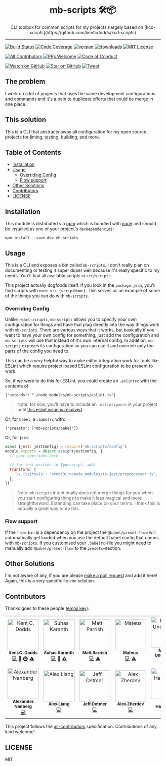 <div align="center">
<h1>mb-scripts 🛠📦</h1>

<p>CLI toolbox for common scripts for my projects (largely based on [kcd-scripts](https://github.com/kentcdodds/kcd-scripts)</p>
</div>

<hr />

[![Build Status][build-badge]][build]
[![Code Coverage][coverage-badge]][coverage]
[![version][version-badge]][package]
[![downloads][downloads-badge]][npmcharts]
[![MIT License][license-badge]][license]

[![All Contributors](https://img.shields.io/badge/all_contributors-13-orange.svg?style=flat-square)](#contributors)
[![PRs Welcome][prs-badge]][prs]
[![Code of Conduct][coc-badge]][coc]

[![Watch on GitHub][github-watch-badge]][github-watch]
[![Star on GitHub][github-star-badge]][github-star]
[![Tweet][twitter-badge]][twitter]

## The problem

I work on a lot of projects that uses the same development configurations and commands and it's a pain to duplicate efforts that could be merge in one place.

## This solution

This is a CLI that abstracts away all configuration for my open source projects
for linting, testing, building, and more.

## Table of Contents

<!-- START doctoc generated TOC please keep comment here to allow auto update -->
<!-- DON'T EDIT THIS SECTION, INSTEAD RE-RUN doctoc TO UPDATE -->

- [Installation](#installation)
- [Usage](#usage)
  - [Overriding Config](#overriding-config)
  - [Flow support](#flow-support)
- [Other Solutions](#other-solutions)
- [Contributors](#contributors)
- [LICENSE](#license)

<!-- END doctoc generated TOC please keep comment here to allow auto update -->

## Installation

This module is distributed via [npm][npm] which is bundled with [node][node] and
should be installed as one of your project's `devDependencies`:

```
npm install --save-dev mb-scripts
```

## Usage

This is a CLI and exposes a bin called `mb-scripts`. I don't really plan on
documenting or testing it super duper well because it's really specific to my
needs. You'll find all available scripts in `src/scripts`.

This project actually dogfoods itself. If you look in the `package.json`, you'll
find scripts with `node src {scriptName}`. This serves as an example of some
of the things you can do with `mb-scripts`.

### Overriding Config

Unlike `react-scripts`, `mb-scripts` allows you to specify your own
configuration for things and have that plug directly into the way things work
with `mb-scripts`. There are various ways that it works, but basically if you
want to have your own config for something, just add the configuration and
`mb-scripts` will use that instead of it's own internal config. In addition,
`mb-scripts` exposes its configuration so you can use it and override only
the parts of the config you need to.

This can be a very helpful way to make editor integration work for tools like
ESLint which require project-based ESLint configuration to be present to work.

So, if we were to do this for ESLint, you could create an `.eslintrc` with the
contents of:

```
{"extends": "./node_modules/mb-scripts/eslint.js"}
```

> Note: for now, you'll have to include an `.eslintignore` in your project until
> [this eslint issue is resolved](https://github.com/eslint/eslint/issues/9227).

Or, for `babel`, a `.babelrc` with:

```
{"presets": ["mb-scripts/babel"]}
```

Or, for `jest`:

```javascript
const {jest: jestConfig} = require('mb-scripts/config')
module.exports = Object.assign(jestConfig, {
  // your overrides here

  // for test written in Typescript, add:
  transform: {
    '\\.(ts|tsx)$': '<rootDir>/node_modules/ts-jest/preprocessor.js',
  },
})
```

> Note: `mb-scripts` intentionally does not merge things for you when you start
> configuring things to make it less magical and more straightforward. Extending
> can take place on your terms. I think this is actually a great way to do this.

### Flow support

If the `flow-bin` is a dependency on the project the `@babel/preset-flow` will automatically get loaded when you use the default babel config that comes with `mb-scripts`. If you customised your `.babelrc`-file you might need to manually add `@babel/preset-flow` to the `presets`-section.

## Other Solutions

I'm not aware of any, if you are please [make a pull request][prs] and add it
here! Again, this is a very specific-to-me solution.

## Contributors

Thanks goes to these people ([emoji key][emojis]):

<!-- ALL-CONTRIBUTORS-LIST:START - Do not remove or modify this section -->
<!-- prettier-ignore -->
<table><tr><td align="center"><a href="https://kentcdodds.com"><img src="https://avatars.githubusercontent.com/u/1500684?v=3" width="100px;" alt="Kent C. Dodds"/><br /><sub><b>Kent C. Dodds</b></sub></a><br /><a href="https://github.com/Berkmann18/mb-scripts/commits?author=kentcdodds" title="Code">💻</a> <a href="https://github.com/Berkmann18/mb-scripts/commits?author=kentcdodds" title="Documentation">📖</a> <a href="#infra-kentcdodds" title="Infrastructure (Hosting, Build-Tools, etc)">🚇</a> <a href="https://github.com/Berkmann18/mb-scripts/commits?author=kentcdodds" title="Tests">⚠️</a></td><td align="center"><a href="https://github.com/sudo-suhas"><img src="https://avatars2.githubusercontent.com/u/22251956?v=4" width="100px;" alt="Suhas Karanth"/><br /><sub><b>Suhas Karanth</b></sub></a><br /><a href="https://github.com/Berkmann18/mb-scripts/commits?author=sudo-suhas" title="Code">💻</a> <a href="https://github.com/Berkmann18/mb-scripts/issues?q=author%3Asudo-suhas" title="Bug reports">🐛</a> <a href="https://github.com/Berkmann18/mb-scripts/commits?author=sudo-suhas" title="Tests">⚠️</a></td><td align="center"><a href="https://github.com/pbomb"><img src="https://avatars0.githubusercontent.com/u/1402095?v=4" width="100px;" alt="Matt Parrish"/><br /><sub><b>Matt Parrish</b></sub></a><br /><a href="https://github.com/Berkmann18/mb-scripts/commits?author=pbomb" title="Code">💻</a> <a href="https://github.com/Berkmann18/mb-scripts/commits?author=pbomb" title="Tests">⚠️</a></td><td align="center"><a href="https://github.com/mateuscb"><img src="https://avatars3.githubusercontent.com/u/1319157?v=4" width="100px;" alt="Mateus"/><br /><sub><b>Mateus</b></sub></a><br /><a href="https://github.com/Berkmann18/mb-scripts/commits?author=mateuscb" title="Code">💻</a> <a href="https://github.com/Berkmann18/mb-scripts/commits?author=mateuscb" title="Tests">⚠️</a></td><td align="center"><a href="http://macklin.underdown.me"><img src="https://avatars1.githubusercontent.com/u/2344137?v=4" width="100px;" alt="Macklin Underdown"/><br /><sub><b>Macklin Underdown</b></sub></a><br /><a href="https://github.com/Berkmann18/mb-scripts/commits?author=macklinu" title="Code">💻</a> <a href="https://github.com/Berkmann18/mb-scripts/commits?author=macklinu" title="Tests">⚠️</a></td><td align="center"><a href="https://github.com/stereobooster"><img src="https://avatars2.githubusercontent.com/u/179534?v=4" width="100px;" alt="stereobooster"/><br /><sub><b>stereobooster</b></sub></a><br /><a href="https://github.com/Berkmann18/mb-scripts/commits?author=stereobooster" title="Code">💻</a> <a href="https://github.com/Berkmann18/mb-scripts/commits?author=stereobooster" title="Tests">⚠️</a></td><td align="center"><a href="http://dsds.io"><img src="https://avatars0.githubusercontent.com/u/410792?v=4" width="100px;" alt="Dony Sukardi"/><br /><sub><b>Dony Sukardi</b></sub></a><br /><a href="https://github.com/Berkmann18/mb-scripts/issues?q=author%3Adonysukardi" title="Bug reports">🐛</a> <a href="https://github.com/Berkmann18/mb-scripts/commits?author=donysukardi" title="Code">💻</a></td></tr><tr><td align="center"><a href="https://alexandernanberg.com"><img src="https://avatars3.githubusercontent.com/u/8997319?v=4" width="100px;" alt="Alexander Nanberg"/><br /><sub><b>Alexander Nanberg</b></sub></a><br /><a href="https://github.com/Berkmann18/mb-scripts/commits?author=alexandernanberg" title="Code">💻</a></td><td align="center"><a href="https://github.com/fobbyal"><img src="https://avatars2.githubusercontent.com/u/7818365?v=4" width="100px;" alt="Alex Liang"/><br /><sub><b>Alex Liang</b></sub></a><br /><a href="https://github.com/Berkmann18/mb-scripts/commits?author=fobbyal" title="Code">💻</a></td><td align="center"><a href="http://www.jeffdetmer.com"><img src="https://avatars1.githubusercontent.com/u/649578?v=4" width="100px;" alt="Jeff Detmer"/><br /><sub><b>Jeff Detmer</b></sub></a><br /><a href="https://github.com/Berkmann18/mb-scripts/commits?author=shellthor" title="Code">💻</a></td><td align="center"><a href="https://twitter.com/endymion_r"><img src="https://avatars3.githubusercontent.com/u/93752?v=4" width="100px;" alt="Alex Zherdev"/><br /><sub><b>Alex Zherdev</b></sub></a><br /><a href="https://github.com/Berkmann18/mb-scripts/commits?author=alexzherdev" title="Code">💻</a></td><td align="center"><a href="https://github.com/adamdharrington"><img src="https://avatars0.githubusercontent.com/u/5477801?v=4" width="100px;" alt="Adam Harrington"/><br /><sub><b>Adam Harrington</b></sub></a><br /><a href="https://github.com/Berkmann18/mb-scripts/commits?author=adamdharrington" title="Code">💻</a> <a href="https://github.com/Berkmann18/mb-scripts/commits?author=adamdharrington" title="Tests">⚠️</a></td><td align="center"><a href="http://maxcubing.wordpress.com"><img src="https://avatars0.githubusercontent.com/u/8260834?v=4" width="100px;" alt="Maximilian Berkmann"/><br /><sub><b>Maximilian Berkmann</b></sub></a><br /><a href="https://github.com/Berkmann18/mb-scripts/commits?author=Berkmann18" title="Code">💻</a> <a href="#maintenance-Berkmann18" title="Maintenance">🚧</a></td></tr></table>

<!-- ALL-CONTRIBUTORS-LIST:END -->

This project follows the [all-contributors][all-contributors] specification.
Contributions of any kind welcome!

## LICENSE

MIT

[npm]: https://www.npmjs.com/
[node]: https://nodejs.org
[build-badge]: https://img.shields.io/travis/Berkmann18/mb-scripts.svg?style=flat-square
[build]: https://travis-ci.org/Berkmann18/mb-scripts
[coverage-badge]: https://img.shields.io/codecov/c/github/Berkmann18/mb-scripts.svg?style=flat-square
[coverage]: https://codecov.io/github/Berkmann18/mb-scripts
[version-badge]: https://img.shields.io/npm/v/mb-scripts.svg?style=flat-square
[package]: https://www.npmjs.com/package/mb-scripts
[downloads-badge]: https://img.shields.io/npm/dm/mb-scripts.svg?style=flat-square
[npmcharts]: http://npmcharts.com/compare/mb-scripts
[license-badge]: https://img.shields.io/npm/l/mb-scripts.svg?style=flat-square
[license]: https://github.com/Berkmann18/mb-scripts/blob/master/LICENSE
[prs-badge]: https://img.shields.io/badge/PRs-welcome-brightgreen.svg?style=flat-square
[prs]: http://makeapullrequest.com
[donate-badge]: https://img.shields.io/badge/$-support-green.svg?style=flat-square
[coc-badge]: https://img.shields.io/badge/code%20of-conduct-ff69b4.svg?style=flat-square
[coc]: https://github.com/Berkmann18/mb-scripts/blob/master/other/CODE_OF_CONDUCT.md
[github-watch-badge]: https://img.shields.io/github/watchers/Berkmann18/mb-scripts.svg?style=social
[github-watch]: https://github.com/Berkmann18/mb-scripts/watchers
[github-star-badge]: https://img.shields.io/github/stars/Berkmann18/mb-scripts.svg?style=social
[github-star]: https://github.com/Berkmann18/mb-scripts/stargazers
[twitter]: https://twitter.com/intent/tweet?text=Check%20out%20mb-scripts!%20https://github.com/Berkmann18/mb-scripts%20%F0%9F%91%8D
[twitter-badge]: https://img.shields.io/twitter/url/https/github.com/Berkmann18/mb-scripts.svg?style=social
[emojis]: https://allcontributors.org/docs/en/emoji-key
[all-contributors]: https://github.com/all-contributors/all-contributors
